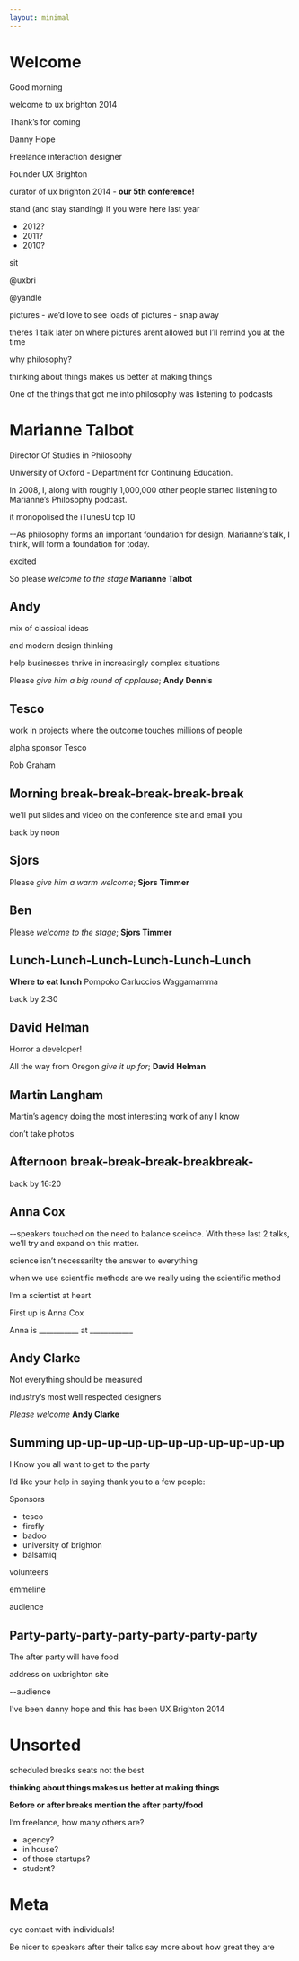 ```yaml
---
layout: minimal
---
```


# Welcome

Good morning

welcome to ux brighton 2014

Thank’s for coming

Danny Hope

Freelance interaction designer

Founder UX Brighton

curator of ux brighton 2014 - **our 5th conference!**

stand (and stay standing) if you were here last year

- 2012?
- 2011?
- 2010?

sit

@uxbri

@yandle

pictures - we’d love to see loads of pictures - snap away

theres 1 talk later on where pictures arent allowed but I’ll remind you at the time

why philosophy?

thinking about things
makes us better at
making things

One of the things that got me into philosophy was listening to podcasts

# Marianne Talbot

Director Of Studies in Philosophy

University of Oxford - Department for Continuing Education.

In 2008, I, along with roughly 1,000,000 other people started listening to Marianne’s Philosophy podcast.

it monopolised the iTunesU top 10

--As philosophy forms an important foundation for design, Marianne’s talk, I think, will form a foundation for today.

excited

So please *welcome to the stage* **Marianne Talbot**

## Andy

mix of classical ideas

and modern design thinking

help businesses thrive in increasingly complex situations

Please *give him a big round of applause*; **Andy Dennis**

## Tesco

work in projects where the outcome touches millions of people

alpha sponsor Tesco

Rob Graham

## Morning break-break-break-break-break

we’ll put slides and video on the conference site and email you

back by noon

## Sjors

Please *give him a warm welcome*; **Sjors Timmer**

## Ben

Please *welcome to the stage*; **Sjors Timmer**

## Lunch-Lunch-Lunch-Lunch-Lunch-Lunch

**Where to eat lunch**
Pompoko
Carluccios
Waggamamma

back by 2:30

## David Helman

Horror a developer!

All the way from Oregon *give it up for*; **David Helman**

## Martin Langham

Martin’s agency doing the most interesting work of any I know

don’t take photos

## Afternoon break-break-break-breakbreak-

back by 16:20

## Anna Cox

--speakers touched on the need to balance sceince. With these last 2 talks, we’ll try and expand on this matter.

science isn’t necessarilty the answer to everything

when we use scientific methods are we really using the scientific method

I’m a scientist at heart

First up is Anna Cox

Anna is ___________ at ____________

## Andy Clarke

Not everything should be measured

industry’s most well respected designers

*Please welcome* **Andy Clarke**

## Summing up-up-up-up-up-up-up-up-up-up-up

I Know you all want to get to the party

I’d like your help in saying thank you to a few people:

Sponsors

- tesco
- firefly
- badoo
- university of brighton
- balsamiq

volunteers

emmeline

audience

## Party-party-party-party-party-party-party

The after party will have food

address on uxbrighton site

--audience

I've been danny hope and this has been UX Brighton 2014

# Unsorted

scheduled breaks seats not the best

**thinking about things makes us better at making things**

**Before or after breaks mention the after party/food**

I’m freelance, how many others are?
- agency?
- in house?
- of those startups?
- student?



# Meta

eye contact with individuals!

Be nicer to speakers after their talks say more about how great they are